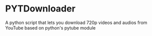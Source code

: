 # PYTDownloader
A python script that lets you download 720p videos and audios from YouTube based on python's pytube module
